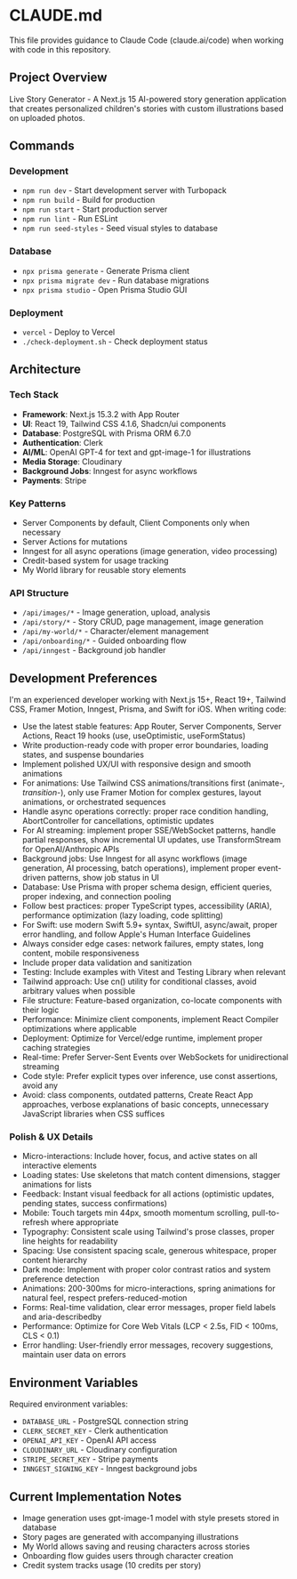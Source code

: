 # CLAUDE.md

This file provides guidance to Claude Code (claude.ai/code) when working with code in this repository.

## Project Overview

Live Story Generator - A Next.js 15 AI-powered story generation application that creates personalized children's stories with custom illustrations based on uploaded photos.

## Commands

### Development
- `npm run dev` - Start development server with Turbopack
- `npm run build` - Build for production
- `npm run start` - Start production server
- `npm run lint` - Run ESLint
- `npm run seed-styles` - Seed visual styles to database

### Database
- `npx prisma generate` - Generate Prisma client
- `npx prisma migrate dev` - Run database migrations
- `npx prisma studio` - Open Prisma Studio GUI

### Deployment
- `vercel` - Deploy to Vercel
- `./check-deployment.sh` - Check deployment status

## Architecture

### Tech Stack
- **Framework**: Next.js 15.3.2 with App Router
- **UI**: React 19, Tailwind CSS 4.1.6, Shadcn/ui components
- **Database**: PostgreSQL with Prisma ORM 6.7.0
- **Authentication**: Clerk
- **AI/ML**: OpenAI GPT-4 for text and gpt-image-1 for illustrations
- **Media Storage**: Cloudinary
- **Background Jobs**: Inngest for async workflows
- **Payments**: Stripe

### Key Patterns
- Server Components by default, Client Components only when necessary
- Server Actions for mutations
- Inngest for all async operations (image generation, video processing)
- Credit-based system for usage tracking
- My World library for reusable story elements

### API Structure
- `/api/images/*` - Image generation, upload, analysis
- `/api/story/*` - Story CRUD, page management, image generation
- `/api/my-world/*` - Character/element management
- `/api/onboarding/*` - Guided onboarding flow
- `/api/inngest` - Background job handler

## Development Preferences

I'm an experienced developer working with Next.js 15+, React 19+, Tailwind CSS, Framer Motion, Inngest, Prisma, and Swift for iOS. When writing code:

- Use the latest stable features: App Router, Server Components, Server Actions, React 19 hooks (use, useOptimistic, useFormStatus)
- Write production-ready code with proper error boundaries, loading states, and suspense boundaries
- Implement polished UX/UI with responsive design and smooth animations
- For animations: Use Tailwind CSS animations/transitions first (animate-*, transition-*), only use Framer Motion for complex gestures, layout animations, or orchestrated sequences
- Handle async operations correctly: proper race condition handling, AbortController for cancellations, optimistic updates
- For AI streaming: implement proper SSE/WebSocket patterns, handle partial responses, show incremental UI updates, use TransformStream for OpenAI/Anthropic APIs
- Background jobs: Use Inngest for all async workflows (image generation, AI processing, batch operations), implement proper event-driven patterns, show job status in UI
- Database: Use Prisma with proper schema design, efficient queries, proper indexing, and connection pooling
- Follow best practices: proper TypeScript types, accessibility (ARIA), performance optimization (lazy loading, code splitting)
- For Swift: use modern Swift 5.9+ syntax, SwiftUI, async/await, proper error handling, and follow Apple's Human Interface Guidelines
- Always consider edge cases: network failures, empty states, long content, mobile responsiveness
- Include proper data validation and sanitization
- Testing: Include examples with Vitest and Testing Library when relevant
- Tailwind approach: Use cn() utility for conditional classes, avoid arbitrary values when possible
- File structure: Feature-based organization, co-locate components with their logic
- Performance: Minimize client components, implement React Compiler optimizations where applicable
- Deployment: Optimize for Vercel/edge runtime, implement proper caching strategies
- Real-time: Prefer Server-Sent Events over WebSockets for unidirectional streaming
- Code style: Prefer explicit types over inference, use const assertions, avoid any
- Avoid: class components, outdated patterns, Create React App approaches, verbose explanations of basic concepts, unnecessary JavaScript libraries when CSS suffices

### Polish & UX Details
- Micro-interactions: Include hover, focus, and active states on all interactive elements
- Loading states: Use skeletons that match content dimensions, stagger animations for lists
- Feedback: Instant visual feedback for all actions (optimistic updates, pending states, success confirmations)
- Mobile: Touch targets min 44px, smooth momentum scrolling, pull-to-refresh where appropriate
- Typography: Consistent scale using Tailwind's prose classes, proper line heights for readability
- Spacing: Use consistent spacing scale, generous whitespace, proper content hierarchy
- Dark mode: Implement with proper color contrast ratios and system preference detection
- Animations: 200-300ms for micro-interactions, spring animations for natural feel, respect prefers-reduced-motion
- Forms: Real-time validation, clear error messages, proper field labels and aria-describedby
- Performance: Optimize for Core Web Vitals (LCP < 2.5s, FID < 100ms, CLS < 0.1)
- Error handling: User-friendly error messages, recovery suggestions, maintain user data on errors

## Environment Variables

Required environment variables:
- `DATABASE_URL` - PostgreSQL connection string
- `CLERK_SECRET_KEY` - Clerk authentication
- `OPENAI_API_KEY` - OpenAI API access
- `CLOUDINARY_URL` - Cloudinary configuration
- `STRIPE_SECRET_KEY` - Stripe payments
- `INNGEST_SIGNING_KEY` - Inngest background jobs

## Current Implementation Notes

- Image generation uses gpt-image-1 model with style presets stored in database
- Story pages are generated with accompanying illustrations
- My World allows saving and reusing characters across stories
- Onboarding flow guides users through character creation
- Credit system tracks usage (10 credits per story)